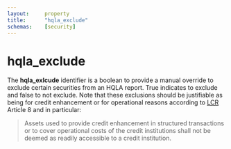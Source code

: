 ```yaml
---
layout:     property
title:      "hqla_exclude"
schemas:    [security]
---
```


# hqla_exclude
The **hqla_exlcude** identifier is a boolean to provide a manual override to exclude certain securities from an HQLA report. True indicates to exclude and false to not exclude. 
Note that these exclusions should be justifiable as being for credit enhancement or for operational reasons according to [LCR][lcr] Article 8 and in particular:

> Assets used to provide credit enhancement in structured transactions or to cover operational costs of the credit institutions shall not be deemed as readily accessible to a credit institution.



[lcr]: http://eur-lex.europa.eu/legal-content/EN/TXT/?uri=CELEX%3A32015R0061
